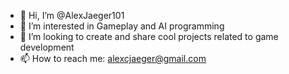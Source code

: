 - 👋 Hi, I’m @AlexJaeger101
- 👀 I’m interested in Gameplay and AI programming
- 💞️ I’m looking to create and share cool projects related to game development
- 📫 How to reach me: alexcjaeger@gmail.com

<!---
AlexJaeger101/AlexJaeger101 is a ✨ special ✨ repository because its `README.md` (this file) appears on your GitHub profile.
You can click the Preview link to take a look at your changes.
--->
